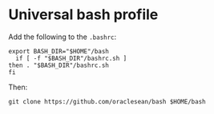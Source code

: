 # Universal bash profile
Add the following to the `.bashrc`:
```
export BASH_DIR="$HOME"/bash
  if [ -f "$BASH_DIR"/bashrc.sh ]
then . "$BASH_DIR"/bashrc.sh
fi
```
Then:
```
git clone https://github.com/oraclesean/bash $HOME/bash
```
